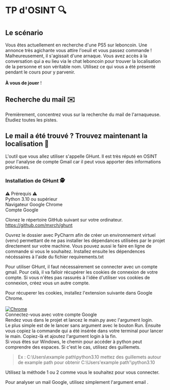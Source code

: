 # TP d'OSINT 🔍
## Le scénario
Vous êtes actuellement en recherche d'une PS5 sur leboncoin. Une annonce très agichante vous attire l'oeuil et vous passez commande ! Malheureusement, il s'agissait d'une arnaque. Vous avez accès à la conversation qui a eu lieu via le chat leboncoin pour trouver la localisation de la personne et son véritable nom. Utilisez ce qui vous a été présenté pendant le cours pour y parvenir.<br><br>
**À vous de jouer** !

## Recherche du mail ✉️

Premièrement, concentrez vous sur la recherche du mail de l'arnaqueuse. Étudiez toutes les pistes.

## Le mail a été trouvé ? Trouvez maintenant la localisation 📍

L'outil que vous allez utiliser s'appelle GHunt. Il est très réputé en OSINT pour l'analyse de compte Gmail car il peut vous apporter des informations précieuses.

### Installation de GHunt 🕵️

⚠️ Prérequis ⚠️<br>
 Python 3.10 ou supérieur<br>
 Navigateur Google Chrome<br>
 Compte Google<br>

Clonez le répertoire GitHub suivant sur votre ordinateur.<br>
https://github.com/mxrch/ghunt
<br>

Ouvrez le dossier avec PyCharm afin de créer un environnement virtuel (venv) permettant de ne pas installer les dépendances utilisées par le projet directement sur votre machine. Vous pouvez aussi le faire en ligne de commande si vous le souhaitez. Installez ensuite les dépendences nécéssaires à l'aide du fichier requirements.txt<br>

Pour utiliser GHunt, il faut nécessairement se connecter avec un compte gmail. Pour celà, il va falloir récupérer les cookies de connexion de votre compte. Si vous n'êtes pas rassurés à l'idée d'utiliser vos cookies de connexion, créez vous un autre compte.<br>

Pour récuperer les cookies, installez l'extension suivante dans Google Chrome.<br><br>
[![Chrome](https://storage.googleapis.com/web-dev-uploads/image/WlD8wC6g8khYWPJUsQceQkhXSlv1/UV4C4ybeBTsZt43U4xis.png)](https://chrome.google.com/webstore/detail/ghunt-companion/dpdcofblfbmmnikcbmmiakkclocadjab)<br>
Connectez-vous avec votre compte Google<br>
Rendez vous dans le projet et lancez le main.py avec l'argument login.<br>
Le plus simple est de le lancer sans argument avec le bouton Run. Ensuite vous copiez la commande qui a été insérée dans votre terminal pour lancer le main. Copiez-là et ajoutez l'argument login à la fin.<br>
Si vous êtes sur Windows, le chemin pour accéder à python peut comprendre des espaces. Si c'est le cas, utilisez des guillemets.<br>
> Ex : C:\Users\example path\python3.10 mettez des guillemets autour de example path pour obtenir C:\Users\'example path'\python3.10<br>

Utilisez la méthode 1 ou 2 comme vous le souhaitez pour vous connecter.<br>

Pour analyser un mail Google, utilisez simplement l'argument email <mail>.


